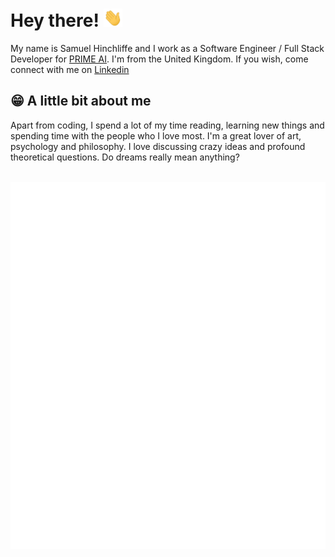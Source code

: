 
# Hey there! <img src="https://raw.githubusercontent.com/Samuel-Hinchliffe/Samuel-Hinchliffe/main/wave.gif" width="30px">

My name is Samuel Hinchliffe and I work as a Software Engineer / Full Stack Developer for [PRIME AI](https://www.primeai.co.uk/). I'm from the United Kingdom. If you wish, come connect with me on [Linkedin](https://www.linkedin.com/in/samuel-hinchliffe-2bb5801a5/)

## 😁 A little bit about me

Apart from coding, I spend a lot of my time reading, learning new things and spending time with the people who I love most. I'm a great lover of art, psychology and philosophy. I love discussing crazy ideas and profound theoretical questions. Do dreams really mean anything? 
<br>
<br>
<div style="
    display: flex;
    justify-content: center;
    align-items: center;
    align-content: center;
    flex-wrap: wrap;
    flex-direction: row;
">
<img src="overview.svg">
<img src="languages.svg">
</div>
  

